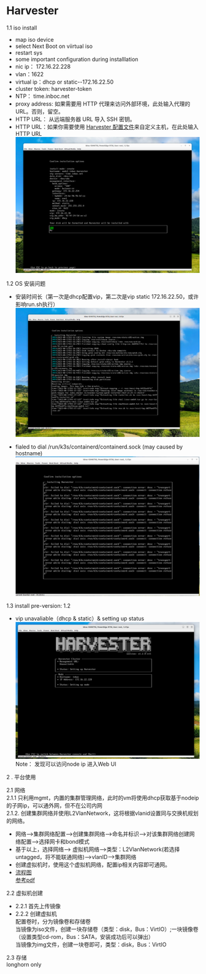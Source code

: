 # Harvester

1.1  iso install  
- map iso device
- select Next Boot on viirtual iso  
- restart sys  
- some important configuration during installlation  
- nic ip： 172.16.22.228  
- vlan：1622  
- virtual ip：dhcp  or static--172.16.22.50  
- cluster token: harvester-token  
- NTP： time.inboc.net  
- proxy address: 如果需要用 HTTP 代理来访问外部环境，此处输入代理的 URL。否则，留空。  
- HTTP URL： 从远端服务器 URL 导入 SSH 密钥。  
- HTTP URL：如果你需要使用 [Harvester 配置文件](https://docs.harvesterhci.io/zh/v1.1/install/harvester-configuration)来自定义主机，在此处输入 HTTP URL  
![|900](attachments/harvester-insatll-selection.png)  

1.2 OS 安装问题
 - 安装时间长（第一次是dhcp配置vip，第二次是vip static 172.16.22.50，或许影响run.sh执行）  
     ![|900](attachments/harvester-install-pause.png)

- fialed to dial /run/k3s/containerd/containerd.sock (may caused by hostname)  
      ![|900](attachments/k3s-containerd-connection-failed.png)

1.3 install pre-version: 1.2
- vip unavaliable（dhcp & static）& setting up status  
![|900](attachments/url-unavailable.png)  
Note：  发现可以访问node ip 进入Web UI

2 . 平台使用  

2.1 网络  
2.1.1 只利用mgmt，内置的集群管理网络，此时的vm将使用dhcp获取基于nodeip的子网ip，可以通外网，但不在公司内网  
2.1.2. 创建集群网络并使用L2VlanNetwork，这将根据vlanid设置同与交换机规划的网络。  
  - 网络-->集群网络配置-->创建集群网络-->命名并标识-->对该集群网络创建网络配置-->选择网卡和bond模式  
  - 基于以上，选择网络--> 虚拟机网络-->类型：L2VlanNetwork(若选择untagged，将不能联通网络)-->vlanID-->集群网络  
  - 创建虚拟机时，使用这个虚拟机网络，配置ip相关内容即可通网。  
  - [流程图](https://app.tango.us/app/workflow/Harvester-NetWork-5d7271ea5ed24935a0612bccd0eba2bb)  
    [参考pdf](attachments/Harvester%20NetWork.pdf)  

2.2 虚拟机创建  
  - 2.2.1 首先上传镜像  
  - 2.2.2 创建虚拟机  
		配置卷时，分为镜像卷和存储卷  
		当镜像为iso文件，创建一块存储卷（类型：disk，Bus：VirtIO）;一块镜像卷（设置类型cd-rom，Bus：SATA，安装成功后可以弹出）  
		当镜像为img文件，创建一块卷即可，类型：disk，Bus：VirtIO  

2.3 存储  
	longhorn only  